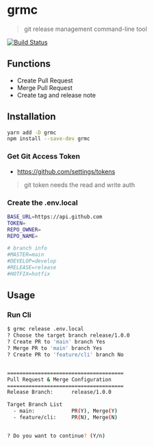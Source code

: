 # grmc

> git release management command-line tool

[![Build Status](https://travis-ci.com/gloriaJun/github-release-cli.svg?branch=main)](https://travis-ci.com/gloriaJun/github-release-cli)

## Functions

- Create Pull Request
- Merge Pull Request
- Create tag and release note

## Installation

```bash
yarn add -D grmc
npm install --save-dev grmc
```

### Get Git Access Token

- https://github.com/settings/tokens

> git token needs the read and write auth

### Create the .env.local

```bash
BASE_URL=https://api.github.com
TOKEN=
REPO_OWNER=
REPO_NAME=

# branch info
#MASTER=main
#DEVELOP=develop
#RELEASE=release
#HOTFIX=hotfix
```

## Usage

### Run Cli

```bash
$ grmc release .env.local
? Choose the target branch release/1.0.0
? Create PR to 'main' branch Yes
? Merge PR to 'main' branch Yes
? Create PR to 'feature/cli' branch No


======================================
Pull Request & Merge Configuration
======================================
Release Branch:      release/1.0.0

Target Branch List
  - main:            PR(Y), Merge(Y)
  - feature/cli:     PR(N), Merge(N)


? Do you want to continue? (Y/n)
```
